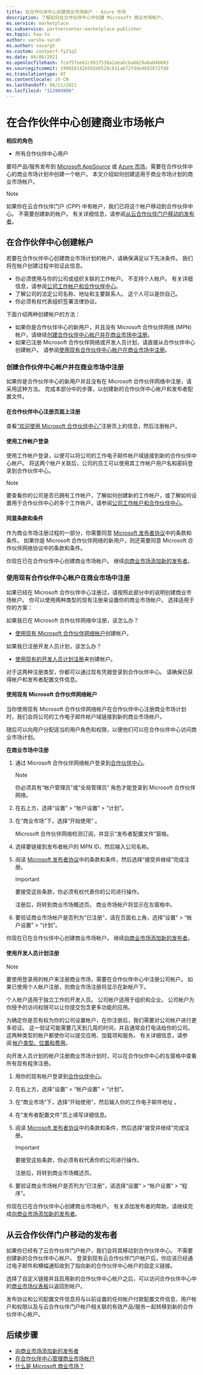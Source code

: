 ```yaml
---
title: 在合作伙伴中心创建商业市场帐户 - Azure 市场
description: 了解如何在合作伙伴中心中创建 Microsoft 商业市场帐户。
ms.service: marketplace
ms.subservice: partnercenter-marketplace-publisher
ms.topic: how-to
author: varsha-sarah
ms.author: vavargh
ms.custom: contperf-fy21q2
ms.date: 04/06/2021
ms.openlocfilehash: fcef5fee62c9937538a2aba6cba8629a8a04b043
ms.sourcegitcommit: 190658142b592db528c631a672fdde4692872fd8
ms.translationtype: HT
ms.contentlocale: zh-CN
ms.lasthandoff: 06/11/2021
ms.locfileid: "112004900"
---
```

# <a name="create-a-commercial-marketplace-account-in-partner-center"></a>在合作伙伴中心创建商业市场帐户

**相应的角色**

- 所有合作伙伴中心用户

要将产品/服务发布到 [Microsoft AppSource](https://appsource.microsoft.com/) 或 [Azure 市场](https://azuremarketplace.microsoft.com/)，需要在合作伙伴中心的商业市场计划中创建一个帐户。 本文介绍如何创建适用于商业市场计划的商业市场帐户。

>[!NOTE]
>如果你在云合作伙伴门户 (CPP) 中有帐户，我们已将这个帐户移动到合作伙伴中心。 不需要创建新的帐户。 有关详细信息，请参阅[从云合作伙伴门户移动的发布者](#publishers-who-moved-from-the-cloud-partner-portal)。

## <a name="create-an-account-in-partner-center"></a>在合作伙伴中心创建帐户

若要在合作伙伴中心创建商业市场计划的帐户，请确保满足以下先决条件。 我们将在帐户创建过程中验证此信息。

- 你必须使用与你的公司或组织关联的工作帐户。 不支持个人帐户。 有关详细信息，请参阅[公司工作帐户和合作伙伴中心](company-work-accounts.md)。
- 了解公司的法定公司名称、地址和主要联系人。 这个人可以是你自己。
- 你必须有权代表组织签署法律协议。

下面介绍两种创建帐户的方法：

- 如果你是合作伙伴中心的新用户，并且没有 Microsoft 合作伙伴网络 (MPN) 帐户，请继续[创建合作伙伴中心帐户并在商业市场中注册](#create-a-partner-center-account-and-enroll-in-the-commercial-marketplace)。
- 如果已注册 Microsoft 合作伙伴网络或开发人员计划，请直接从合作伙伴中心创建帐户。 请参阅[使用现有合作伙伴中心帐户在商业市场中注册](#use-an-existing-partner-center-account-to-enroll-in-the-commercial-marketplace)。

### <a name="create-a-partner-center-account-and-enroll-in-the-commercial-marketplace"></a>创建合作伙伴中心帐户并在商业市场中注册

如果你是合作伙伴中心的新用户并且没有在 Microsoft 合作伙伴网络中注册，请采用这种方法。 完成本部分中的步骤，以创建新的合作伙伴中心帐户和发布者配置文件。

#### <a name="register-on-the-partner-center-enrollment-page"></a>在合作伙伴中心注册页面上注册

查看[“欢迎使用 Microsoft 合作伙伴中心”](https://go.microsoft.com/fwlink/?linkid=2165529)注册页上的信息，然后注册帐户。

#### <a name="sign-in-with-a-work-account"></a>使用工作帐户登录

使用工作帐户登录，以便可以将公司的工作电子邮件帐户域链接到新的合作伙伴中心帐户。 将这两个帐户关联后，公司的员工可以使用其工作帐户用户名和密码登录到合作伙伴中心。

>[!NOTE]
>要查看你的公司是否已拥有工作帐户，了解如何创建新的工作帐户，或了解如何设置用于合作伙伴中心的多个工作帐户，请参阅[公司工作帐户和合作伙伴中心](company-work-accounts.md)。

#### <a name="agree-to-the-terms-and-conditions"></a>同意条款和条件

作为商业市场注册过程的一部分，你需要同意 [Microsoft 发布者协议](/legal/marketplace/msft-publisher-agreement)中的条款和条件。 如果你是 Microsoft 合作伙伴网络的新用户，则还需要同意 Microsoft 合作伙伴网络协议中的条款和条件。

你现在已在合作伙伴中心创建商业市场帐户。 继续[向商业市场添加新的发布者](add-publishers.md)。

### <a name="use-an-existing-partner-center-account-to-enroll-in-the-commercial-marketplace"></a>使用现有合作伙伴中心帐户在商业市场中注册

如果已经在 Microsoft 合作伙伴中心注册过，请按照此部分中的说明创建商业市场帐户。 你可以使用两种类型的现有注册来设置你的商业市场帐户。 选择适用于你的方案：

如果我已在 Microsoft 合作伙伴网络中注册，该怎么办？
- [使用现有 Microsoft 合作伙伴网络帐户](#use-an-existing-microsoft-partner-network-account)创建帐户。

如果我已注册开发人员计划，该怎么办？
- [使用现有的开发人员计划注册](#use-a-developer-program-enrollment)来创建帐户。

对于这两种注册类型，你都可以通过现有凭据登录到合作伙伴中心。 请确保已获得帐户和发布者配置文件信息。

#### <a name="use-an-existing-microsoft-partner-network-account"></a>使用现有 Microsoft 合作伙伴网络帐户

当你使用现有 Microsoft 合作伙伴网络帐户在合作伙伴中心注册商业市场计划时，我们会将公司的工作电子邮件帐户域链接到新的商业市场帐户。

随后可以向用户分配适当的用户角色和权限，以便他们可以在合作伙伴中心访问商业市场计划。

**在商业市场中注册**

1. 通过 Microsoft 合作伙伴网络帐户登录到[合作伙伴中心](https://go.microsoft.com/fwlink/?linkid=2165507)。

    >[!NOTE]
    > 你必须具有“帐户管理员”或“全局管理员” 角色才能登录到 Microsoft 合作伙伴网络。

1. 在右上方，选择“设置” > “帐户设置” > “计划”。

1. 在“商业市场”下，选择“开始使用” 。

   Microsoft 合作伙伴网络检测订阅，并显示“发布者配置文件”窗格。

1. 选择要链接到发布者帐户的 MPN ID，然后输入公司名称。

1. 阅读 [Microsoft 发布者协议](/legal/marketplace/msft-publisher-agreement)中的条款和条件，然后选择“接受并继续”完成注册。

    > [!IMPORTANT]
    > 要接受这些条款，你必须有权代表你的公司进行操作。

    注册后，将转到商业市场概述页。 商业市场帐户将显示在左窗格中。

1. 要验证商业市场帐户是否列为“已注册”，请在页面右上角，选择“设置” > “帐户设置” > “计划”。

你现在已在合作伙伴中心创建商业市场帐户。 继续[向商业市场添加新的发布者](add-publishers.md)。

#### <a name="use-a-developer-program-enrollment"></a>使用开发人员计划注册

>[!NOTE]
>要使用登录用的帐户来注册商业市场，需要在合作伙伴中心中注册公司帐户。 如果已使用个人帐户注册，则商业市场注册将显示在新帐户下。
>
>个人帐户适用于独立工作的开发人员。 公司帐户适用于组织和企业。 公司帐户为你授予的访问权限可以让你提交包含更多功能的应用。
>
> 为确定你是否有权为你的公司设置帐户，在你注册后，我们需要对公司帐户进行更多验证。 这一验证可能需要几天到几周的时间，并且通常会打电话给你的公司。 这两种类型的帐户都使你可以提交应用、加载项和服务。 有关详细信息，请参阅 [帐户类型、位置和费用](/windows/uwp/publish/account-types-locations-and-fees)。

向开发人员计划的帐户注册商业市场计划时，可以在合作伙伴中心的左窗格中查看所有现有程序注册。

1. 用你的现有帐户登录到[合作伙伴中心](https://go.microsoft.com/fwlink/?linkid=2165507)。
1. 在右上方，选择“设置” > “帐户设置” > “计划”。
1. 在“商业市场”下，选择“开始使用”，然后输入你的工作电子邮件地址 。
1. 在“发布者配置文件”页上填写详细信息。
1. 阅读 [Microsoft 发布者协议](/legal/marketplace/msft-publisher-agreement)中的条款和条件，然后选择“接受并继续”完成注册。

    >[!Important]
    > 要接受这些条款，你必须有权代表你的公司进行操作。

    注册后，将转到商业市场概述页。

1. 要验证商业市场帐户是否列为“已注册”，请选择“设置” > “帐户设置” > “程序”。  

你现在已在合作伙伴中心创建商业市场帐户。 有关添加发布者的帮助，请继续完成[向商业市场添加新的发布者](add-publishers.md)。

## <a name="publishers-who-moved-from-the-cloud-partner-portal"></a>从云合作伙伴门户移动的发布者

如果你已经有了云合作伙伴门户帐户，我们会将其移动到合作伙伴中心。 不需要创建新的合作伙伴中心帐户。 登录到现有云合作伙伴门户帐户后，你应该已经通过电子邮件和横幅通知收到了指向新的合作伙伴中心帐户的自定义链接。

选择了自定义链接并且启用新的合作伙伴中心帐户之后，可以访问合作伙伴中心中的[商业市场仪表板](https://go.microsoft.com/fwlink/?linkid=2165290)以返回到帐户。

发布协议和公司配置文件信息将与以前设置的任何帐户付款配置文件信息、用户帐户和权限以及与云合作伙伴门户帐户相关联的有效产品/服务一起转移到新的合作伙伴中心帐户。

## <a name="next-steps"></a>后续步骤

- [向商业市场添加新的发布者](add-publishers.md)
- [在合作伙伴中心管理商业市场帐户](manage-account.md)
- [什么是 Microsoft 商业市场？](overview.md)